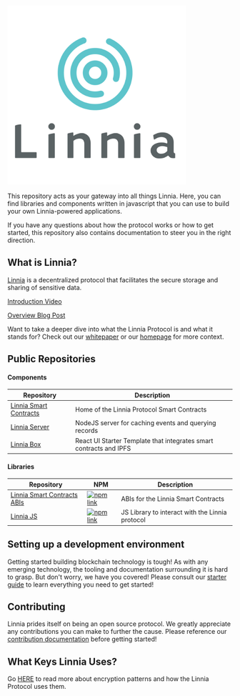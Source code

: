 <img src="./linnia-logo.jpg" width="400" height="400" />

This repository acts as your gateway into all things Linnia. Here, you can find libraries and components written in javascript that you can use to build your own Linnia-powered applications.

If you have any questions about how the protocol works or how to get started, this repository also contains documentation to steer you in the right direction.

## What is Linnia?

[Linnia](https://consensys.github.io/linnia-homepage/) is a decentralized protocol that facilitates the secure storage and sharing of sensitive data.

[Introduction Video](https://www.youtube.com/watch?v=w0VskCpUKZ8)

[Overview Blog Post](https://medium.com/linnia/linnia-f4f139a795ef)

Want to take a deeper dive into what the Linnia Protocol is and what it stands for? Check out our [whitepaper](/introducing-linnia.pdf) or our [homepage](https://consensys.github.io/linnia-homepage/) for more context.

## Public Repositories

#### Components

| Repository                                                                    | Description                                                        |
| ----------------------------------------------------------------------------- | ------------------------------------------------------------------ |
| [Linnia Smart Contracts](https://github.com/ConsenSys/Linnia-Smart-Contracts) | Home of the Linnia Protocol Smart Contracts                        |
| [Linnia Server](https://github.com/ConsenSys/linnia-server)                   | NodeJS server for caching events and querying records              |
| [Linnia Box](https://github.com/ConsenSys/linnia-box)                         | React UI Starter Template that integrates smart contracts and IPFS |

#### Libraries

| Repository                                                                         | NPM                                                                                                                                                     | Description                                     |
| ---------------------------------------------------------------------------------- | ------------------------------------------------------------------------------------------------------------------------------------------------------- | ----------------------------------------------- |
| [Linnia Smart Contracts ABIs](https://github.com/ConsenSys/Linnia-Smart-Contracts) | [![npm link](https://img.shields.io/badge/npm-linnia--smart--contracts-blue.svg)](https://www.npmjs.com/package/@linniaprotocol/linnia-smart-contracts) | ABIs for the Linnia Smart Contracts             |
| [Linnia JS](https://github.com/ConsenSys/linnia-js)                                | [![npm link](https://img.shields.io/badge/npm-linnia--js-blue.svg)](https://www.npmjs.com/package/@linniaprotocol/linnia-js)                            | JS Library to interact with the Linnia protocol |

## Setting up a development environment

Getting started building blockchain technology is tough! As with any emerging technology, the tooling and documentation surrounding it is hard to grasp. But don't worry, we have you covered! Please consult our [starter guide](./GETTING_STARTED.md) to learn everything you need to get started!

## Contributing

Linnia prides itself on being an open source protocol. We greatly appreciate any contributions you can make to further the cause. Please reference our [contribution documentation](./CONTRIBUTING.md) before getting started!



## What Keys Linnia Uses?

Go [HERE](KEYS.md) to read more about encryption patterns and how the Linnia Protocol uses them.